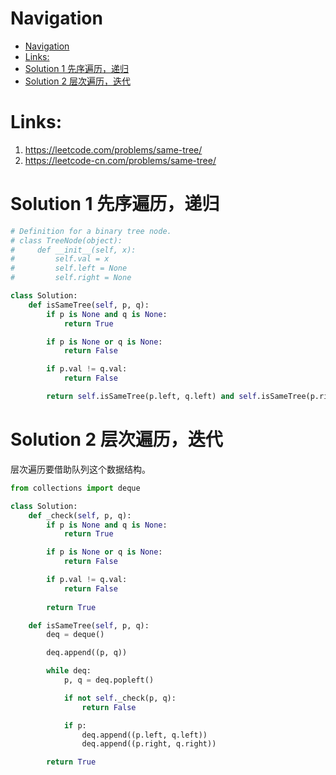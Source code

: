 # Navigation
- [Navigation](#navigation)
- [Links:](#links)
- [Solution 1 先序遍历，递归](#solution-1-%e5%85%88%e5%ba%8f%e9%81%8d%e5%8e%86%e9%80%92%e5%bd%92)
- [Solution 2 层次遍历，迭代](#solution-2-%e5%b1%82%e6%ac%a1%e9%81%8d%e5%8e%86%e8%bf%ad%e4%bb%a3)

# Links:
1. https://leetcode.com/problems/same-tree/
2. https://leetcode-cn.com/problems/same-tree/


# Solution 1 先序遍历，递归
```python
# Definition for a binary tree node.
# class TreeNode(object):
#     def __init__(self, x):
#         self.val = x
#         self.left = None
#         self.right = None

class Solution:
    def isSameTree(self, p, q):
        if p is None and q is None:
            return True

        if p is None or q is None:
            return False

        if p.val != q.val:
            return False

        return self.isSameTree(p.left, q.left) and self.isSameTree(p.right, q.right)
```

# Solution 2 层次遍历，迭代
层次遍历要借助队列这个数据结构。
```python
from collections import deque

class Solution:
    def _check(self, p, q):
        if p is None and q is None:
            return True

        if p is None or q is None:
            return False

        if p.val != q.val:
            return False
    
        return True

    def isSameTree(self, p, q):
        deq = deque()

        deq.append((p, q))

        while deq:
            p, q = deq.popleft()

            if not self._check(p, q):
                return False

            if p:
                deq.append((p.left, q.left))
                deq.append((p.right, q.right))

        return True
```